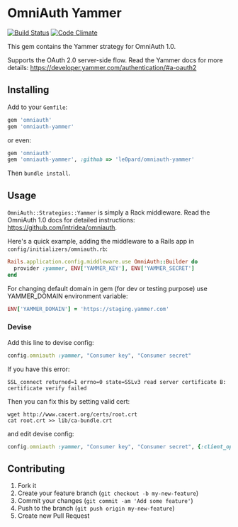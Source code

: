 # OmniAuth Yammer
[![Build Status](https://travis-ci.org/le0pard/omniauth-yammer.svg?branch=master)](https://travis-ci.org/le0pard/omniauth-yammer)
[![Code Climate](https://codeclimate.com/github/le0pard/omniauth-yammer.png)](https://codeclimate.com/github/le0pard/omniauth-yammer)

This gem contains the Yammer strategy for OmniAuth 1.0.

Supports the OAuth 2.0 server-side flow. Read the Yammer docs for more details: https://developer.yammer.com/authentication/#a-oauth2

## Installing

Add to your `Gemfile`:

```ruby
gem 'omniauth'
gem 'omniauth-yammer'
```

or even:

```ruby
gem 'omniauth'
gem 'omniauth-yammer', :github => 'le0pard/omniauth-yammer'
```

Then `bundle install`.

## Usage

`OmniAuth::Strategies::Yammer` is simply a Rack middleware. Read the OmniAuth 1.0 docs for detailed instructions: https://github.com/intridea/omniauth.

Here's a quick example, adding the middleware to a Rails app in `config/initializers/omniauth.rb`:

```ruby
Rails.application.config.middleware.use OmniAuth::Builder do
  provider :yammer, ENV['YAMMER_KEY'], ENV['YAMMER_SECRET']
end
```

For changing default domain in gem (for dev or testing purpose) use YAMMER\_DOMAIN environment variable:

```ruby
ENV['YAMMER_DOMAIN'] = 'https://staging.yammer.com'
```

### Devise

Add this line to devise config:


```ruby
config.omniauth :yammer, "Consumer key", "Consumer secret"
```

If you have this error:

    SSL_connect returned=1 errno=0 state=SSLv3 read server certificate B: certificate verify failed

Then you can fix this by setting valid cert:

    wget http://www.cacert.org/certs/root.crt
    cat root.crt >> lib/ca-bundle.crt

and edit devise config:

```ruby
config.omniauth :yammer, "Consumer key", "Consumer secret", {:client_options => {:ssl => {:ca_file => "#{Rails.root}/lib/ca-bundle.crt" }}}
```

## Contributing

1. Fork it
2. Create your feature branch (`git checkout -b my-new-feature`)
3. Commit your changes (`git commit -am 'Add some feature'`)
4. Push to the branch (`git push origin my-new-feature`)
5. Create new Pull Request
